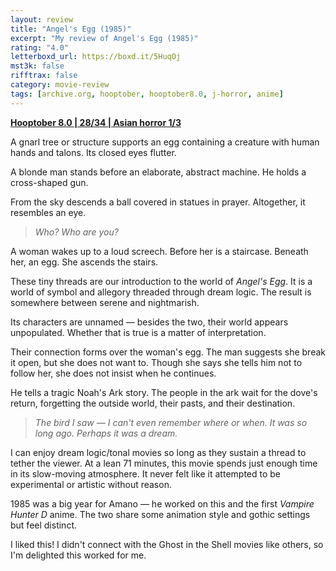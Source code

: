```yaml
---
layout: review
title: "Angel's Egg (1985)"
excerpt: "My review of Angel's Egg (1985)"
rating: "4.0"
letterboxd_url: https://boxd.it/5HuqOj
mst3k: false
rifftrax: false
category: movie-review
tags: [archive.org, hooptober, hooptober8.0, j-horror, anime]
---
```


<b><a href="https://boxd.it/pOvfW/detail" target="_blank" rel="noopener">Hooptober 8.0 | 28/34 | Asian horror 1/3</a></b>

A gnarl tree or structure supports an egg containing a creature with human hands and talons. Its closed eyes flutter.

A blonde man stands before an elaborate, abstract machine. He holds a cross-shaped gun.

From the sky descends a ball covered in statues in prayer. Altogether, it resembles an eye.

<blockquote><i>Who? Who are you?</i></blockquote>

A woman wakes up to a loud screech. Before her is a staircase. Beneath her, an egg. She ascends the stairs.

These tiny threads are our introduction to the world of <i>Angel's Egg</i>. It is a world of symbol and allegory threaded through dream logic. The result is somewhere between serene and nightmarish.

Its characters are unnamed — besides the two, their world appears unpopulated. Whether that is true is a matter of interpretation.

Their connection forms over the woman's egg. The man suggests she break it open, but she does not want to. Though she says she tells him not to follow her, she does not insist when he continues.

He tells a tragic Noah's Ark story. The people in the ark wait for the dove's return, forgetting the outside world, their pasts, and their destination.

<blockquote><i>The bird I saw — I can't even remember where or when. It was so long ago. Perhaps it was a dream.</i></blockquote>

I can enjoy dream logic/tonal movies so long as they sustain a thread to tether the viewer. At a lean 71 minutes, this movie spends just enough time in its slow-moving atmosphere. It never felt like it attempted to be experimental or artistic without reason.

1985 was a big year for Amano — he worked on this and the first <i>Vampire Hunter D</i> anime. The two share some animation style and gothic settings but feel distinct.

I liked this! I didn't connect with the Ghost in the Shell movies like others, so I'm delighted this worked for me.
